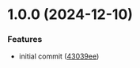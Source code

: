 # 1.0.0 (2024-12-10)


### Features

* initial commit ([43039ee](https://github.com/Basis-Theory/react-native-elements/commit/43039ee5381d02a776c563e50a3e3d34f8f01b1b))
